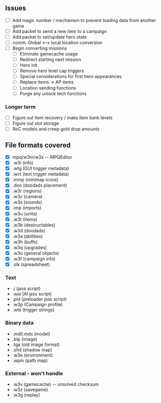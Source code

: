 ## Issues
- [ ] Add magic number / mechanism to prevent loading data from another game
- [ ] Add packet to send a new item to a campaign
- [ ] Add packet to set/update hero state
- [ ] comm: Global <--> local location conversion
- [ ] Begin converting missions
  - [ ] Eliminate gamecache usage
  - [ ] Redirect starting next mission
  - [ ] Hero init
  - [ ] Remove hero level cap triggers
  - [ ] Special considerations for first hero appearances
  - [ ] Replace items -> AP items
  - [ ] Location sending functions
  - [ ] Purge any unlock tech functions

### Longer term
- [ ] Figure out item recovery / make item bank levels
- [ ] Figure out slot storage
- [ ] RoC models and creep gold drop amounts

## File formats covered
- [x] mpq/w3m/w3x -- MPQEditor
- [x] .w3i (info)
- [x] .wtg (GUI trigger metadata)
- [x] .wct (text trigger metadata)
- [x] .mmp (minimap icons)
- [x] .doo (doodads placement)
- [x] .w3r (regions)
- [x] .w3c (camera)
- [x] .w3s (sounds)
- [x] .imp (imports)
- [x] .w3u (units)
- [x] .w3t (items)
- [x] .w3b (destructables)
- [x] .w3d (doodads)
- [x] .w3a (abilities)
- [x] .w3h (buffs)
- [x] .w3q (upgrades)
- [x] .w3o (general objects)
- [x] .w3f (campaign info)
- [x] .slk (spreadsheet)

### Text
* .j (jass script)
* .wai (AI jass script)
* .pld (preloader jass script)
* .w3p (Campaign profile)
* .wts (trigger strings)

### Binary data
* .mdl/.mdx (model)
* .blp (image)
* .tga (old image format)
* .shd (shadow map)
* .w3e (environment)
* .wpm (path map)

### External - won't handle
* .w3v (gamecache) -- unsolved checksum
* .w3z (savegame)
* .w3g (replay)
